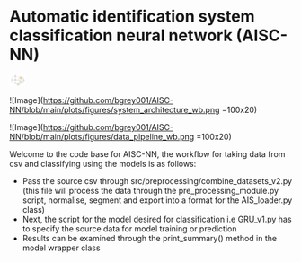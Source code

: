 # Automatic identification system classification neural network (AISC-NN)


[<img src="https://github.com/bgrey001/AISC-NN/blob/main/plots/figures/system_architecture_wb.png" width="30" />](https://github.com/bgrey001/AISC-NN/blob/main/plots/figures/system_architecture_wb.png)

![Image](https://github.com/bgrey001/AISC-NN/blob/main/plots/figures/system_architecture_wb.png =100x20)


![Image](https://github.com/bgrey001/AISC-NN/blob/main/plots/figures/data_pipeline_wb.png =100x20)


Welcome to the code base for AISC-NN, the workflow for taking data from csv and classifying using the models is as follows:
* Pass the source csv through src/preprocessing/combine_datasets_v2.py (this file will process the data through the pre_processing_module.py script, normalise, segment and export into a format for the AIS_loader.py class)
* Next, the script for the model desired for classification i.e GRU_v1.py has to specify the source data for model training or prediction
* Results can be examined through the print_summary() method in the model wrapper class

